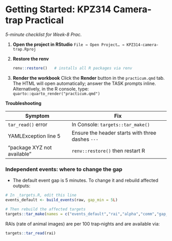 # Getting Started: KPZ314 Camera-trap Practical

*5-minute checklist for Week-8 Prac.*

1. **Open the project in RStudio**
   `File → Open Project… → KPZ314-camera-trap.Rproj`

2. **Restore the renv**

   ```r
   renv::restore()   # installs all R packages via renv
   ```

3. **Render the workbook**
   Click the **Render** button in the `practicum.qmd` tab.
   The HTML will open automatically; answer the TASK prompts inline.
   Alternatively, in the R console, type: `quarto::quarto_render("practicum.qmd")`

**Troubleshooting**

| Symptom                     | Fix                                              |
| --------------------------- | ------------------------------------------------ |
| `tar_read()` error          | In Console: `targets::tar_make()`                |
| YAMLException line 5        | Ensure the header starts with three dashes `---` |
| “package XYZ not available” | `renv::restore()` then restart R                 |

### Independent events: where to change the gap

- The default event gap is 5 minutes. To change it and rebuild affected outputs:

```r
# In _targets.R, edit this line
events_default <- build_events(raw, gap_min = 5L)

# Then rebuild the affected targets
targets::tar_make(names = c("events_default","rai","alpha","comm","gap_sensitivity","fig_gap"))
```

RAIs (rate of animal images) are per 100 trap‑nights and are available via:

```r
targets::tar_read(rai)
```
